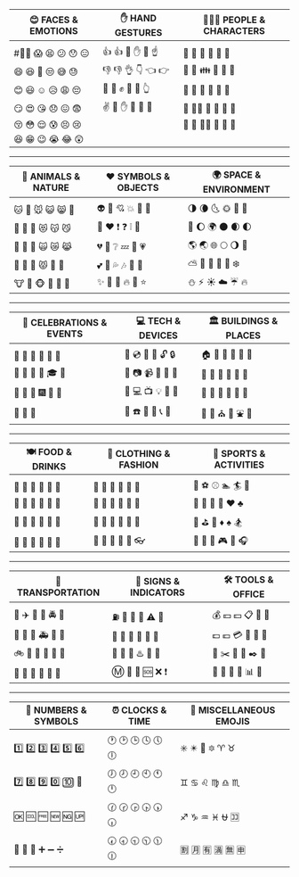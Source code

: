 
| 😊 FACES & EMOTIONS         | ✋ HAND GESTURES              | 🧑‍🤝‍🧑 PEOPLE & CHARACTERS       |
|------------------------------|-------------------------------|------------------------------|
|                              |                               |                              |
|     #👳‍♂️ 😱 😫 😕 😯 😑     |      👍 👍 🖕 ✋ 👐 ☝️     |     🚶 🏃 👸 💏 💑 💆     |
|     😄 😆 👲 😒 😅 😓     |      👎 👎 👌 👇 👈 👉     |     🏃 👫 👪 💇 💅 👦     |
|     😊 😃 ☺️ 😥 😩 😔     |      👊 👊 ✊ 🙌 🙏 👆     |     👬 👭 💃 👧 👩 👨     |
|     😏 😍 😘 😞 😖 😨     |      ✌️ 👋 ✋ 👏 💪 🤘     |     👯 🙆‍♀️ 🙅 👶 👵 👴     |
|     😚 😳 😌 😰 😣 😢     |                               |     💁 🙋 👰‍♀️ 👷 👮 👼     |
|     😆 😁 😉 😭 😂 😲     |                               |                              |

---

| 🐾 ANIMALS & NATURE         | ❤️ SYMBOLS & OBJECTS           | 🌍 SPACE & ENVIRONMENT       |
|------------------------------|--------------------------------|------------------------------|
|                              |                                |                              |
|     🐱 🐶 🐭 😺 😸 🐩     |     👽 💛 💘 💥 💢 💙       |    🌗 🌘 🌜 🌞 🌝 🌚      |
|     🐹 🐰 🐺 😻 😽 😼     |     💜 ❤️ ❗ ❓ ❕ 💚       |    🌛 🌔 🌍 🌑 🌒 🌓      |
|     🐸 🐯 🐨 🙀 😿 😹     |     💔 💓 ❔ 💤 💨 💗       |    🌎 🌏 🌐 🌕 🌖 🌋      |
|     🐻 🐷 🐽 😾 👹 👺     |     💕 💞 💦 🎶 🎵 💖       |    ⛅ 🌠 🌈 🌊 🌁 ❄️      |
|     🐮 🐗 🐵 🙈 🙉 🙊     |     ✨ 🌟 💫 🔥 💩 ⭐       |    ⛄ ⚡ ☀️ ☁️ ☔ 🔥      |

---

| 🎉 CELEBRATIONS & EVENTS    | 💻 TECH & DEVICES             | 🏛️ BUILDINGS & PLACES        |
|------------------------------|-------------------------------|------------------------------|
|                              |                               |                              |
|     🎅 🎄 🎁 🎍 💝 🎎     |     🔮 💿 📀 🔎 🔓 🔒      |     🏠 🏡 🏫 🗾 🗻 🌄     |
|     🔔 🔕 🎋 🎒 🎓 🎏     |     💾 📷 📹 🔏 🔐 🔑      |     🏢 🏣 🏥 🌅 🌠 🗽     |
|     🎉 🎊 🎈 🎆 🎇 🎐     |     🎥 💻 📺 💡 🔦 🔆      |     🏦 🏪 🏩 🌉 🎠 🌈     |
|     🎃 👻 🎑               |      📱 ☎️ 🔌 🔋 📞 📲     |     🏨 💒 ⛪ 🎡 ⛲ 🎢     |

---

| 🍽️ FOOD & DRINKS            | 👗 CLOTHING & FASHION         | 🏅 SPORTS & ACTIVITIES        |
|------------------------------|-------------------------------|-------------------------------|
|                              |                               |                               |
|     🍕 🍔 🍟 🍎 🍏 🍊     | 👞 👡 👠 👘 👙 🎀          |     🏀 ⚽ ⚾ 🏊 🏄 🎿      |
|     🍋 🍗 🍖 🍝 🍒 🍇     | 💄 👢 👕 🎩 👑 👒          |     🎾 🎱 🏉 🏈 ♥️ ♣️      |
|     🍉 🍛 🍤 🍱 🍓 🍑     | 👕 👔 👚 🌂 💼 👗          |     🎳 ⛳ 🚵 ♦️ ♠️ 🏂      |
|     🍈 🍣 🍥 🍙 🍌 🍍     | 🎽 👖 👜 👝 👛 👓          |     🚴 🏇 🎯 🎮 🎤 🎧      |

---

| 🚗 TRANSPORTATION            | 🧭 SIGNS & INDICATORS        | 🛠️ TOOLS & OFFICE             |
|------------------------------|-------------------------------|-------------------------------|
|                              |                               |                               |
|     🚀 ✈️ 🚁 🚓 🚔 🚒     |     ⛽ 🚦 🏁 🎌 ⚠️ 🚧      |     💰 💴 💵 📋 📆 📅      |
|     🚂 🚊 🚞 🚑 🚐 🚚     |     🚥 🚩 🔰 📍 🗿 🎪      |     💷 💶 💳 📇 📁 📂      |
|     🚲 🚡 🚟 🚋 🚉 🚆     |     🙇 🚏 💈 ♨️ 🚸 🚫      |     💸 ✂️ 📌 📎 ✒️ 📏      |
|     🚠 🚜 🚙 🚅 🚄 🚈     |     Ⓜ️ 📵 🔞 🆘 ❌ ❗      |     🔖 📛 🔬 📃 📊 📰      |

---

| 🔢 NUMBERS & SYMBOLS         | ⏰ CLOCKS & TIME             | 🧩 MISCELLANEOUS EMOJIS       |
|------------------------------|-------------------------------|-------------------------------|
|                              |                               |                               |
|    1️⃣ 2️⃣ 3️⃣ 4️⃣ 5️⃣ 6️⃣      |     🕐 🕑 🕒 🕓 🕔 🕕      |     ✳️ ✴️ 💟 🔯 ♈ ♉      |
|    7️⃣ 8️⃣ 9️⃣ 0️⃣ 🔟 🔢      |     🕖 🕗 🕘 🕙 🕚 🕛      |     ♊ ♋ ♌ ♍ ♎ ♏      |
|    🆗 🆒 🆓 🆕 🆖 🆙      |     🕜 🕝 🕞 🕟 🕠 🕡      |     ♐ ♑ ♒ ♓ ⛎ 🈁      |
|    🔀 🔁 🔂 ➕ ➖ ➗      |     🕢 🕣 🕤 🕥 🕦 🕧      |     🈹 🈷️ 🈶 🈵 🈚 🈸      |
